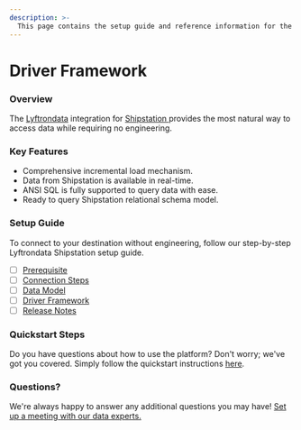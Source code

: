 ```yaml
---
description: >-
  This page contains the setup guide and reference information for the Shipstation source connector.
---
```


# Driver Framework

### Overview

The [Lyftrondata](https://www.lyftrondata.com/) integration for [Shipstation](https://www.lyftrondata.com/integration/shipstation/)[ ](https://www.lyftrondata.com/integration/shipstation/)provides the most natural way to access data while requiring no engineering.

### Key Features

* Comprehensive incremental load mechanism.
* Data from Shipstation is available in real-time.&#x20;
* ANSI SQL is fully supported to query data with ease.
* Ready to query Shipstation relational schema model.

### Setup Guide

To connect to your destination without engineering, follow our step-by-step Lyftrondata Shipstation setup guide.

* [ ] [Prerequisite](../../commerce-analytics/shipstation/prerequisite.md)
* [ ] [Connection Steps](../../commerce-analytics/shipstation/connection-steps.md)
* [ ] [Data Model](../../commerce-analytics/shipstation/data-model/)
* [ ] [Driver Framework](../../commerce-analytics/shipstation/driver-framework/)
* [ ] [Release Notes](../../commerce-analytics/shipstation/release-notes.md)

### Quickstart Steps

Do you have questions about how to use the platform? Don't worry; we've got you covered. Simply follow the quickstart instructions [here](../../../quickstart-steps.md).

### Questions? <a href="#questions" id="questions"></a>

We're always happy to answer any additional questions you may have! [Set up a meeting with our data experts.](https://www.lyftrondata.com/book-a-meeting/)


